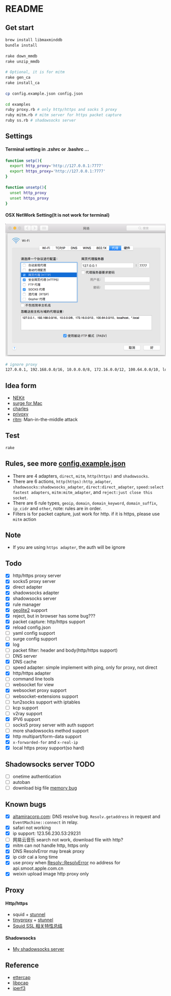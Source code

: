 # README

## Get start

```bash
brew install libmaxminddb
bundle install

rake down_mmdb
rake unzip_mmdb

# Optional, it is for mitm
rake gen_ca
rake install_ca

cp config.example.json config.json

cd examples
ruby proxy.rb # only http/https and socks 5 proxy
ruby mitm.rb # mitm server for https packet capture
ruby ss.rb # shadowsocks server
```

## Settings

#### Terminal setting in .zshrc or .bashrc ...

```bash
function setp(){
  export http_proxy='http://127.0.0.1:7777'
  export https_proxy='http://127.0.0.1:7777'
}

function unsetp(){
  unset http_proxy
  unset https_proxy
}
```

#### OSX NetWork Setting(It is not work for terminal)

![OSX NetWork Setting](https://raw.githubusercontent.com/FlowerWrong/yyrp/master/screenshots/osx_network_setting.png)

```bash
# ignore proxy
127.0.0.1, 192.168.0.0/16, 10.0.0.0/8, 172.16.0.0/12, 100.64.0.0/10, localhost, *.local, 0.0.0.0
```

## Idea form

* [NEKit](https://github.com/zhuhaow/NEKit)
* [surge for Mac](http://nssurge.com/)
* [charles](https://www.charlesproxy.com/)
* [privoxy](https://www.privoxy.org/)
* [ritm](https://github.com/argos83/ritm): Man-in-the-middle attack

## Test

```bash
rake
```

## Rules, see more [config.example.json](https://github.com/FlowerWrong/yyrp/blob/master/config.example.json)

* There are 4 adapters, `direct`, `mitm`, `http(https)` and `shadowsocks`.
* There are 6 actions, `http(https):http_adapter`, `shadowsocks:shadowsocks_adapter`, `direct:direct_adapter`, `speed:select fastest adapters`, `mitm:mitm_adapter`, and `reject:just close this socket`.
* There are 6 rule types, `geoip`, `domain`, `domain_keyword`, `domain_suffix`, `ip_cidr` and `other`, note: rules are in order.
* Filters is for packet capture, just work for http. if it is https, please use `mitm` action

## Note

* If you are using `https adapter`, the auth will be ignore

## Todo

* [x] http/https proxy server
* [x] socks5 proxy server
* [x] direct adapter
* [x] shadowsocks adapter
* [x] shadowsocks server
* [x] rule manager
* [x] [geolite2](https://dev.maxmind.com/zh-hans/geoip/geoip2/geolite2-%E5%BC%80%E6%BA%90%E6%95%B0%E6%8D%AE%E5%BA%93/) support
* [x] reject, but in browser has some bug???
* [x] packet capture: http/https support
* [x] reload config.json
* [ ] yaml config support
* [ ] surge config support
* [x] log
* [ ] packet filter: header and body(http/https support)
* [ ] DNS server
* [x] DNS cache
* [ ] speed adapter: simple implement with ping, only for proxy, not direct
* [x] http/https adapter
* [ ] command line tools
* [ ] websocket for view
* [x] websocket proxy support
* [ ] websocket-extensions support
* [ ] tun2socks support with iptables
* [ ] kcp support
* [ ] v2ray support
* [x] IPV6 support
* [ ] socks5 proxy server with auth support
* [ ] more shadowsocks method support
* [x] http multipart/form-data support
* [x] `x-forwarded-for` and `x-real-ip`
* [x] local https proxy support(so hard)

## Shadowsocks server TODO

* [ ] onetime authentication
* [ ] autoban
* [ ] download big file [memory bug](http://sen.github.io/shadowsocks/2014/01/18/shadowsocks-event.html)

## Known bugs

* [x] [altamiracorp.com](https://www.altamiracorp.com/): DNS resolve bug. `Resolv.getaddress` in request and `EventMachine::connect` in relay.
* [x] safari not working
* [x] ip support: 123.56.230.53:29231
* [ ] 网易云音乐 search not work, download file with http?
* [x] mitm can not handle http, https only
* [x] DNS ResolvError may break proxy
* [x] ip cidr cal a long time
* [x] use proxy when <Resolv::ResolvError> no address for api.smoot.apple.com.cn
* [x] weixin upload image http proxy only

## Proxy

#### Http/https

* squid + [stunnel](https://www.stunnel.org)
* [tinyproxy](https://github.com/tinyproxy/tinyproxy) + [stunnel](https://www.stunnel.org)
* [Squid SSL 相关特性总结](https://www.zybuluo.com/delight/note/2649)

#### Shadowsocks

* [My shadowsocks server](https://github.com/FlowerWrong/yyrp/blob/master/lib/yyrp/shadowsocks/server.rb)

## Reference

* [ettercap](https://github.com/Ettercap/ettercap)
* [libpcap](http://www.tcpdump.org/pcap.html)
* [iperf3](https://iperf.fr/)
